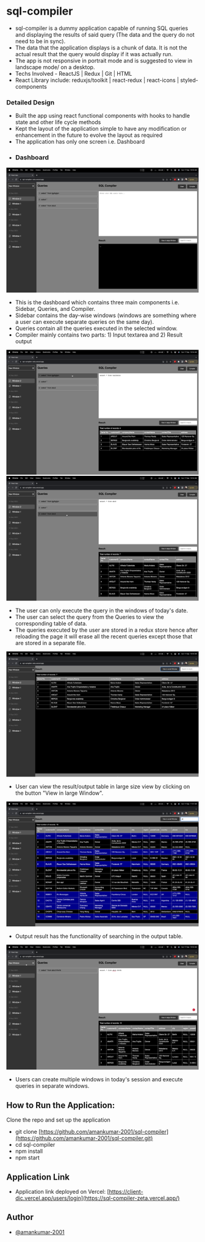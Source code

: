 # sql-compiler

- sql-compiler is a dummy application capable of running SQL queries and displaying the results of said query (The data and the query do not need to be in sync).
- The data that the application displays is a chunk of data. It is not the actual result that the query would display if it was actually run.
- The app is not responsive in portrait mode and is suggested to view in landscape mode/ on a desktop.
- Techs Involved - ReactJS | Redux | Git | HTML
- React Library include:  reduxjs/toolkit | react-redux | react-icons | styled-components

### Detailed Design

- Built the app using react functional components with hooks to handle state and other life cycle methods
- Kept the layout of the application simple to have any modification or enhancement in the future to evolve the layout as required
- The application has only one screen i.e. Dashboard
- ### Dashboard
![alt text](./public/Screenshots/Screenshot1.png)
- This is the dashboard which contains three main components i.e. Sidebar, Queries, and Compiler.
- Sidebar contains the day-wise windows (windows are something where a user can execute separate queries on the same day).
- Queries contain all the queries executed in the selected window.
- Compiler mainly contains two parts: 1) Input textarea and 2) Result output
  
![alt text](./public/Screenshots/Screenshot2.png) 
![alt text](./public/Screenshots/Screenshot3.png) 
- The user can only execute the query in the windows of today's date.
- The user can select the query from the Queries to view the corresponding table of data.
- The queries executed by the user are stored in a redux store hence after reloading the page it will erase all the recent queries except those that are stored in a separate file.

![alt text](./public/Screenshots/Screenshot4.png) 
- User can view the result/output table in large size view by clicking on the button "View in large Window".

![alt text](./public/Screenshots/Screenshot5.png) 
- Output result has the functionality of searching in the output table.

![alt text](./public/Screenshots/Screenshot6.png) 
- Users can create multiple windows in today's session and execute queries in separate windows.

## How to Run the Application:

Clone the repo and set up the application

- git clone [https://github.com/amankumar-2001/sql-compiler](https://github.com/amankumar-2001/sql-compiler.git)
- cd sql-compiler
- npm install
- npm start

## Application Link

- Application link deployed on Vercel: [https://client-dic.vercel.app/users/login](https://sql-compiler-zeta.vercel.app/)
  
## Author

- [@amankumar-2001](https://www.github.com/amankumar-2001)

